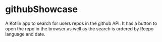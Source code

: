 # githubShowcase
A Kotlin app to search for users repos in the github API.
It has a button to open the repo in the browser as well as the search is ordered by Reepo language and date.
